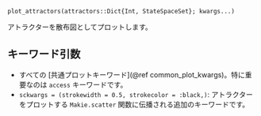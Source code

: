```
plot_attractors(attractors::Dict{Int, StateSpaceSet}; kwargs...)
```

アトラクターを散布図としてプロットします。

## キーワード引数

  * すべての [共通プロットキーワード](@ref common_plot_kwargs)。特に重要なのは `access` キーワードです。
  * `sckwargs = (strokewidth = 0.5, strokecolor = :black,)`: アトラクターをプロットする `Makie.scatter` 関数に伝播される追加のキーワードです。
